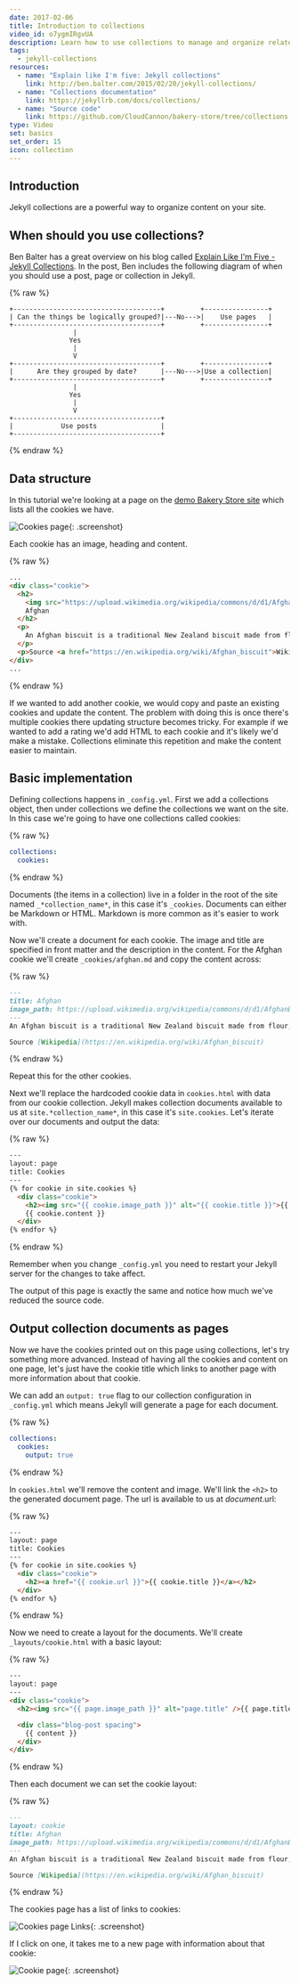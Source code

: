 ```yaml
---
date: 2017-02-06
title: Introduction to collections
video_id: o7ygmIRgvUA
description: Learn how to use collections to manage and organize related content
tags:
  - jekyll-collections
resources:
  - name: "Explain like I'm five: Jekyll collections"
    link: http://ben.balter.com/2015/02/20/jekyll-collections/
  - name: "Collections documentation"
    link: https://jekyllrb.com/docs/collections/
  - name: "Source code"
    link: https://github.com/CloudCannon/bakery-store/tree/collections
type: Video
set: basics
set_order: 15
icon: collection
---
```


## Introduction

Jekyll collections are a powerful way to organize content on your site.

## When should you use collections?

Ben Balter has a great overview on his blog called [Explain Like I'm Five - Jekyll Collections](http://ben.balter.com/2015/02/20/jekyll-collections/). In the post, Ben includes the following diagram of when you should use a post, page or collection in Jekyll.

{% raw %}
~~~text
+-------------------------------------+         +----------------+
| Can the things be logically grouped?|---No--->|    Use pages   |
+-------------------------------------+         +----------------+
                |
               Yes
                |
                V
+-------------------------------------+         +----------------+
|      Are they grouped by date?      |---No--->|Use a collection|
+-------------------------------------+         +----------------+
                |
               Yes
                |
                V
+-------------------------------------+
|            Use posts                |
+-------------------------------------+
~~~
{% endraw %}

## Data structure

In this tutorial we're looking at a page on the [demo Bakery Store site](https://github.com/CloudCannon/bakery-store/tree/collections) which lists all the cookies we have.

![Cookies page](/images/tutorials/intro-to-collections/cookies-page.png){: .screenshot}

Each cookie has an image, heading and content.

{% raw %}
~~~html
...
<div class="cookie">
  <h2>
    <img src="https://upload.wikimedia.org/wikipedia/commons/d/d1/AfghanBiscuit.jpg" alt="Afghan">
    Afghan
  </h2>
  <p>
    An Afghan biscuit is a traditional New Zealand biscuit made from flour, butter, cornflakes, sugar and cocoa powder, topped with chocolate icing and a half walnut. The recipe[1] has a high proportion of butter, and relatively low sugar, and no leavening (rising agent), giving it a soft, dense and rich texture, with crunchiness from the cornflakes, rather than from a high sugar content. The high butter content gives a soft melt-in-the-mouth texture, and the sweetness of the icing offsets the low sugar and the cocoa bitterness. The origin of the recipe and the derivation of the name are unknown, but the recipe has appeared in many editions of the influential New Zealand Edmonds Cookery Book.
  </p>
  <p>Source <a href="https://en.wikipedia.org/wiki/Afghan_biscuit">Wikipedia</a></p>
</div>
...
~~~
{% endraw %}

If we wanted to add another cookie, we would copy and paste an existing cookies and update the content. The problem with doing this is once there's multiple cookies there updating structure becomes tricky. For example if we wanted to add a rating we'd add HTML to each cookie and it's likely we'd make a mistake. Collections eliminate this repetition and make the content easier to maintain.

## Basic implementation

Defining collections happens in `_config.yml`. First we add a collections object, then under collections we define the collections we want on the site. In this case we're going to have one collections called cookies:

{% raw %}
~~~yaml
collections:
  cookies:
~~~
{% endraw %}

Documents (the items in a collection) live in a folder in the root of the site named `_*collection_name*`, in this case it's `_cookies`. Documents can either be Markdown or HTML. Markdown is more common as it's easier to work with.

Now we'll create a document for each cookie. The image and title are specified in front matter and the description in the content. For the Afghan cookie we'll create `_cookies/afghan.md` and copy the content across:

{% raw %}
~~~markdown
---
title: Afghan
image_path: https://upload.wikimedia.org/wikipedia/commons/d/d1/AfghanBiscuit.jpg
---
An Afghan biscuit is a traditional New Zealand biscuit made from flour, butter, cornflakes, sugar and cocoa powder, topped with chocolate icing and a half walnut. The recipe[1] has a high proportion of butter, and relatively low sugar, and no leavening (rising agent), giving it a soft, dense and rich texture, with crunchiness from the cornflakes, rather than from a high sugar content. The high butter content gives a soft melt-in-the-mouth texture, and the sweetness of the icing offsets the low sugar and the cocoa bitterness. The origin of the recipe and the derivation of the name are unknown, but the recipe has appeared in many editions of the influential New Zealand Edmonds Cookery Book.

Source [Wikipedia](https://en.wikipedia.org/wiki/Afghan_biscuit)
~~~
{% endraw %}

Repeat this for the other cookies.

Next we'll replace the hardcoded cookie data in `cookies.html` with data from our cookie collection. Jekyll makes collection documents available to us at `site.*collection_name*`, in this case it's `site.cookies`. Let's iterate over our documents and output the data:

{% raw %}
~~~html
---
layout: page
title: Cookies
---
{% for cookie in site.cookies %}
  <div class="cookie">
    <h2><img src="{{ cookie.image_path }}" alt="{{ cookie.title }}">{{ cookie.title }}</a></h2>
    {{ cookie.content }}
  </div>
{% endfor %}
~~~
{% endraw %}

Remember when you change `_config.yml` you need to restart your Jekyll server for the changes to take affect.

The output of this page is exactly the same and notice how much we've reduced the source code.

## Output collection documents as pages

Now we have the cookies printed out on this page using collections, let's try something more advanced. Instead of having all the cookies and content on one page, let's just have the cookie title which links to another page with more information about that cookie.

We can add an `output: true` flag to our collection configuration in `_config.yml` which means Jekyll will generate a page for each document.

{% raw %}
~~~yaml
collections:
  cookies:
    output: true
~~~
{% endraw %}

In `cookies.html` we'll remove the content and image. We'll link the `<h2>` to the generated document page. The url is available to us at *document*.url:

{% raw %}
~~~html
---
layout: page
title: Cookies
---
{% for cookie in site.cookies %}
  <div class="cookie">
    <h2><a href="{{ cookie.url }}">{{ cookie.title }}</a></h2>
  </div>
{% endfor %}
~~~
{% endraw %}

Now we need to create a layout for the documents. We'll create `_layouts/cookie.html` with a basic layout:

{% raw %}
~~~html
---
layout: page
---
<div class="cookie">
  <h2><img src="{{ page.image_path }}" alt="page.title" />{{ page.title }}</h2>

  <div class="blog-post spacing">
    {{ content }}
  </div>
</div>
~~~
{% endraw %}

Then each document we can set the cookie layout:

{% raw %}
~~~Markdown
---
layout: cookie
title: Afghan
image_path: https://upload.wikimedia.org/wikipedia/commons/d/d1/AfghanBiscuit.jpg
---
An Afghan biscuit is a traditional New Zealand biscuit made from flour, butter, cornflakes, sugar and cocoa powder, topped with chocolate icing and a half walnut. The recipe[1] has a high proportion of butter, and relatively low sugar, and no leavening (rising agent), giving it a soft, dense and rich texture, with crunchiness from the cornflakes, rather than from a high sugar content. The high butter content gives a soft melt-in-the-mouth texture, and the sweetness of the icing offsets the low sugar and the cocoa bitterness. The origin of the recipe and the derivation of the name are unknown, but the recipe has appeared in many editions of the influential New Zealand Edmonds Cookery Book.

Source [Wikipedia](https://en.wikipedia.org/wiki/Afghan_biscuit)
~~~
{% endraw %}

The cookies page has a list of links to cookies:

![Cookies page Links](/images/tutorials/intro-to-collections/cookies-page-links.png){: .screenshot}

If I click on one, it takes me to a new page with information about that cookie:

![Cookie page](/images/tutorials/intro-to-collections/cookie-page.png){: .screenshot}
